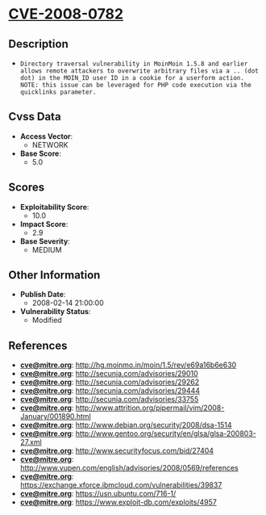 
# [CVE-2008-0782](https://cve.mitre.org/cgi-bin/cvename.cgi?name=CVE-2008-0782)

## Description

- `Directory traversal vulnerability in MoinMoin 1.5.8 and earlier allows remote attackers to overwrite arbitrary files via a .. (dot dot) in the MOIN_ID user ID in a cookie for a userform action.  NOTE: this issue can be leveraged for PHP code execution via the quicklinks parameter.`

## Cvss Data

- **Access Vector**:
  - NETWORK
- **Base Score**:
  - 5.0

## Scores

- **Exploitability Score**:
  - 10.0
- **Impact Score**:
  - 2.9
- **Base Severity**:
  - MEDIUM

## Other Information

- **Publish Date**:
  - 2008-02-14 21:00:00
- **Vulnerability Status**:
  - Modified

## References

- **cve@mitre.org**: http://hg.moinmo.in/moin/1.5/rev/e69a16b6e630
- **cve@mitre.org**: http://secunia.com/advisories/29010
- **cve@mitre.org**: http://secunia.com/advisories/29262
- **cve@mitre.org**: http://secunia.com/advisories/29444
- **cve@mitre.org**: http://secunia.com/advisories/33755
- **cve@mitre.org**: http://www.attrition.org/pipermail/vim/2008-January/001890.html
- **cve@mitre.org**: http://www.debian.org/security/2008/dsa-1514
- **cve@mitre.org**: http://www.gentoo.org/security/en/glsa/glsa-200803-27.xml
- **cve@mitre.org**: http://www.securityfocus.com/bid/27404
- **cve@mitre.org**: http://www.vupen.com/english/advisories/2008/0569/references
- **cve@mitre.org**: https://exchange.xforce.ibmcloud.com/vulnerabilities/39837
- **cve@mitre.org**: https://usn.ubuntu.com/716-1/
- **cve@mitre.org**: https://www.exploit-db.com/exploits/4957
